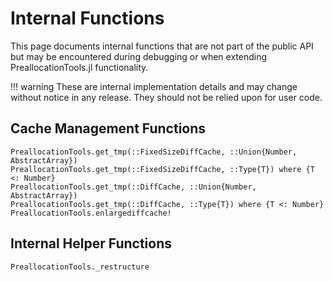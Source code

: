# Internal Functions

This page documents internal functions that are not part of the public API but may be encountered during debugging or when extending PreallocationTools.jl functionality.

!!! warning
    These are internal implementation details and may change without notice in any release. They should not be relied upon for user code.

## Cache Management Functions

```@docs
PreallocationTools.get_tmp(::FixedSizeDiffCache, ::Union{Number, AbstractArray})
PreallocationTools.get_tmp(::FixedSizeDiffCache, ::Type{T}) where {T <: Number}
PreallocationTools.get_tmp(::DiffCache, ::Union{Number, AbstractArray})
PreallocationTools.get_tmp(::DiffCache, ::Type{T}) where {T <: Number}
PreallocationTools.enlargediffcache!
```

## Internal Helper Functions

```@docs
PreallocationTools._restructure
```
